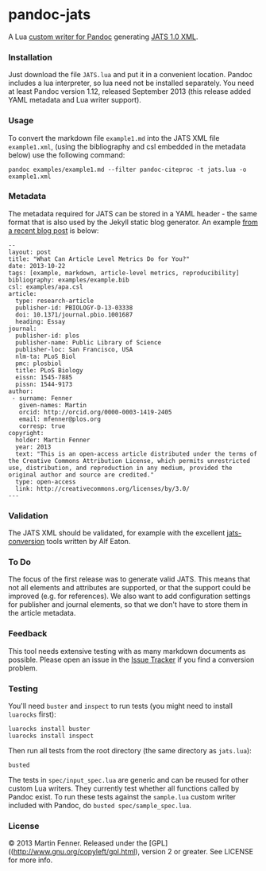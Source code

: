 pandoc-jats
===========

A Lua [custom writer for Pandoc](http://johnmacfarlane.net/pandoc/README.html#custom-writers) generating [JATS 1.0 XML](http://jats.nlm.nih.gov/archiving/tag-library/1.0/index.html).

### Installation
Just download the file `JATS.lua` and put it in a convenient location. Pandoc includes a lua interpreter, so lua need not be installed separately. You need at least Pandoc version 1.12, released September 2013 (this release added YAML metadata and Lua writer support).

### Usage
To convert the markdown file `example1.md` into the JATS XML file `example1.xml`, (using the bibliography and csl embedded in the metadata below) use the following command:

    pandoc examples/example1.md --filter pandoc-citeproc -t jats.lua -o example1.xml

### Metadata
The metadata required for JATS can be stored in a YAML header - the same format that is also used by the Jekyll static blog generator. An example [from a recent blog post](http://blog.martinfenner.org/2013/12/11/what-can-article-level-metrics-do-for-you/) is below:

    --
    layout: post
    title: "What Can Article Level Metrics Do for You?"
    date: 2013-10-22
    tags: [example, markdown, article-level metrics, reproducibility]
    bibliography: examples/example.bib
    csl: examples/apa.csl
    article:
      type: research-article
      publisher-id: PBIOLOGY-D-13-03338
      doi: 10.1371/journal.pbio.1001687
      heading: Essay
    journal:
      publisher-id: plos
      publisher-name: Public Library of Science
      publisher-loc: San Francisco, USA
      nlm-ta: PLoS Biol
      pmc: plosbiol
      title: PLoS Biology
      eissn: 1545-7885
      pissn: 1544-9173
    author:
     - surname: Fenner
       given-names: Martin
       orcid: http://orcid.org/0000-0003-1419-2405
       email: mfenner@plos.org
       corresp: true
    copyright:
      holder: Martin Fenner
      year: 2013
      text: "This is an open-access article distributed under the terms of the Creative Commons Attribution License, which permits unrestricted use, distribution, and reproduction in any medium, provided the original author and source are credited."
      type: open-access
      link: http://creativecommons.org/licenses/by/3.0/
    ---

### Validation
The JATS XML should be validated, for example with the excellent [jats-conversion](https://github.com/PeerJ/jats-conversion) tools written by Alf Eaton.

### To Do
The focus of the first release was to generate valid JATS. This means that not all elements and attributes are supported, or that the support could be improved (e.g. for references). We also want to add configuration settings for publisher and journal elements, so that we don't have to store them in the article metadata.

### Feedback
This tool needs extensive testing with as many markdown documents as possible. Please open an issue in the [Issue Tracker](https://github.com/mfenner/pandoc-jats/issues) if you find a conversion problem.

### Testing

You'll need `buster` and `inspect` to run tests (you might need to install `luarocks` first):

```
luarocks install buster
luarocks install inspect
```

Then run all tests from the root directory (the same directory as `jats.lua`):

```
busted
```

The tests in `spec/input_spec.lua` are generic and can be reused for other custom Lua writers. They currently test whether all functions called by Pandoc exist. To run these tests against the `sample.lua` custom writer included with Pandoc, do `busted spec/sample_spec.lua`.

### License
© 2013 Martin Fenner. Released under the [GPL]((http://www.gnu.org/copyleft/gpl.html), version 2 or greater. See LICENSE for more info.